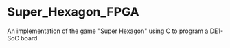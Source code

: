 # Super_Hexagon_FPGA
An implementation of the game "Super Hexagon" using C to program a DE1-SoC board
